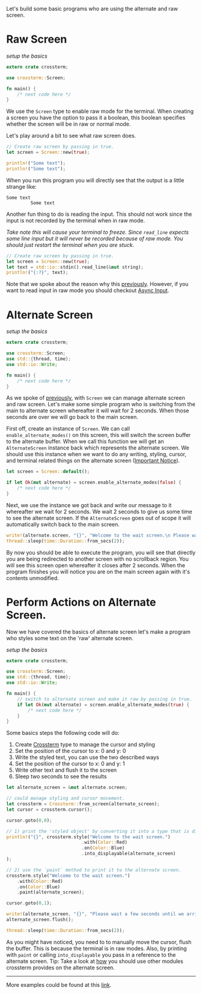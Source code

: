 Let's build some basic programs who are using the alternate and raw screen.

# Raw Screen
_setup the basics_
```rust
extern crate crossterm;

use crossterm::Screen;

fn main() { 
    /* next code here */
}
```

We use the `Screen` type to enable raw mode for the terminal.
When creating a screen you have the option to pass it a boolean, this boolean specifies whether the screen will be in raw or normal mode.

Let's play around a bit to see what raw screen does.

```rust
// Create raw screen by passing in true.
let screen = Screen::new(true);

println!("Some text");
println!("Some text");
```
When you run this program you will directly see that the output is a little strange like:
```
Some text
         Some text
```

Another fun thing to do is reading the input. This should not work since the input is not recorded by the terminal when in raw mode.

_Take note this will cause your terminal to freeze. 
Since `read_line` expects some line input but it will never be recorded because of raw mode. 
You should just restart the terminal when you are stuck_.
```rust
// Create raw screen by passing in true.
let screen = Screen::new(true);
let text = std::io::stdin().read_line(&mut string);
println!("{:?}", text);
```

Note that we spoke about the reason why this [previously](screen.md#raw-screen).
However, if you want to read input in raw mode you should checkout [Async Input](input.md).

# Alternate Screen
_setup the basics_
```rust
extern crate crossterm;

use crossterm::Screen;
use std::{thread, time};
use std::io::Write;

fn main() { 
    /* next code here */
}
```

As we spoke of [previously](screen.md#alternate-screen), with `Screen` we can manage alternate screen and raw screen.
Let's make some simple program who is switching from the main to alternate screen whereafter it will wait for 2 seconds.
When those seconds are over we will go back to the main screen.
  
First off, create an instance of `Screen`. We can call `enable_alternate_modes()` on this screen, this will switch the screen buffer to the alternate buffer.
When we call this function we will get an `AlternateScreen` instance back which represents the alternate screen.
We should use this instance when we want to do any writing, styling, cursor, and terminal related things on the alternate screen ([Important Notice](screen.md##important-notice)).

```rust
let screen = Screen::default();

if let Ok(mut alternate) = screen.enable_alternate_modes(false) {
    /* next code here */
}
```

Next, we use the instance we got back and write our message to it whereafter we wait for 2 seconds.
We wait 2 seconds to give us some time to see the alternate screen.
If the `AlternateScreen` goes out of scope it will automatically switch back to the main screen.

```rust
write!(alternate.screen, "{}", "Welcome to the wait screen.\n Please wait a 2 seconds until we arrive back at the main screen.");
thread::sleep(time::Duration::from_secs(2));
```


By now you should be able to execute the program, you will see that directly you are being redirected to another screen with no scrollback region. 
You will see this screen open whereafter it closes after 2 seconds.
When the program finishes you will notice you are on the main screen again with it's contents unmodified.

# Perform Actions on Alternate Screen.
Now we have covered the basics of alternate screen let's make a program who styles some text on the 'raw' alternate screen.

_setup the basics_
```rust
extern crate crossterm;

use crossterm::Screen;
use std::{thread, time};
use std::io::Write;

fn main() { 
    // switch to alternate screen and make it raw by passing in true. 
    if let Ok(mut alternate) = screen.enable_alternate_modes(true) {
        /* next code here */
    }
}
```
Some basics steps the following code will do:
1. Create [Crossterm]() type to manage the cursor and styling
2. Set the position of the cursor to x: 0 and y: 0
3. Write the styled text, you can use the two described ways
4. Set the position of the cursor to x: 0 and y: 1
5. Write other text and flush it to the screen
6. Sleep two seconds to see the results

```rust
let alternate_screen = &mut alternate.screen;

// could manage styling and cursor movement.
let crossterm = Crossterm::from_screen(alternate_screen);
let cursor = crossterm.cursor();

cursor.goto(0,0);

// 1) print the 'styled object' by converting it into a type that is displayable for alternate screen.
println!("{}", crossterm.style("Welcome to the wait screen.")
                            .with(Color::Red)
                            .on(Color::Blue)
                            .into_displayable(alternate_screen)
);

// 2) use the `paint` method to print it to the alternate screen.
crossterm.style("Welcome to the wait screen.")
    .with(Color::Red)
    .on(Color::Blue)
    .paint(alternate_screen);

cursor.goto(0,1);

write!(alternate_screen, "{}", "Please wait a few seconds until we arrive back at the main screen.");
alternate_screen.flush();

thread::sleep(time::Duration::from_secs(2));

```

As you might have noticed, you need to to manually move the cursor, flush the buffer. This is because the terminal is in raw modes.
Also, by printing with `paint` or calling `into_displayable` you pass in a reference to the alternate screen.
Tip: Take a look at [how](screen.md#important-notice) you should use other modules crossterm provides on the alternate screen.

---------------------------------------------------------------------------------------------------------------------------------------------
More examples could be found at this [link](https://github.com/TimonPost/crossterm/tree/master/examples/terminal).

